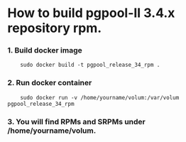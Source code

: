How to build pgpool-II 3.4.x repository rpm.
==================

### 1. Build docker image

```
	sudo docker build -t pgpool_release_34_rpm .
```

### 2. Run docker container

```
	sudo docker run -v /home/yourname/volum:/var/volum pgpool_release_34_rpm
```
### 3. You will find RPMs and SRPMs under /home/yourname/volum.

